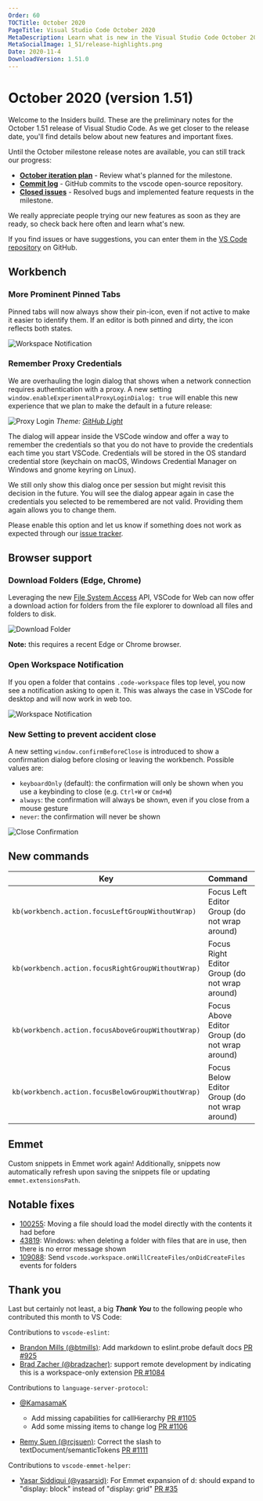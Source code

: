 ```yaml
---
Order: 60
TOCTitle: October 2020
PageTitle: Visual Studio Code October 2020
MetaDescription: Learn what is new in the Visual Studio Code October 2020 Release (1.51)
MetaSocialImage: 1_51/release-highlights.png
Date: 2020-11-4
DownloadVersion: 1.51.0
---
```

# October 2020 (version 1.51)

<!-- DOWNLOAD_LINKS_PLACEHOLDER -->

Welcome to the Insiders build. These are the preliminary notes for the October 1.51 release of Visual Studio Code. As we get closer to the release date, you'll find details below about new features and important fixes.

Until the October milestone release notes are available, you can still track our progress:

* **[October iteration plan](https://github.com/microsoft/vscode/issues/108473)** - Review what's planned for the milestone.
* **[Commit log](https://github.com/Microsoft/vscode/commits/master)** - GitHub commits to the vscode open-source repository.
* **[Closed issues](https://github.com/Microsoft/vscode/issues?q=is%3Aissue+milestone%3A%22October+2020%22+is%3Aclosed)** - Resolved bugs and implemented feature requests in the milestone.

We really appreciate people trying our new features as soon as they are ready, so check back here often and learn what's new.

If you find issues or have suggestions, you can enter them in the [VS Code repository](https://github.com/Microsoft/vscode/issues) on GitHub.

## Workbench

### More Prominent Pinned Tabs

Pinned tabs will now always show their pin-icon, even if not active to make it easier to identify them. If an editor is both pinned and dirty, the icon reflects both states.

![Workspace Notification](images/1_51/pinned-tabs.png)

### Remember Proxy Credentials

We are overhauling the login dialog that shows when a network connection requires authentication with a proxy. A new setting `window.enableExperimentalProxyLoginDialog: true` will enable this new experience that we plan to make the default in a future release:

![Proxy Login](images/1_51/proxy-login.png)
_Theme: [GitHub Light](https://marketplace.visualstudio.com/items?itemName=github.github-vscode-theme)_

The dialog will appear inside the VSCode window and offer a way to remember the credentials so that you do not have to provide the credentials each time you start VSCode. Credentials will be stored in the OS standard credential store (keychain on macOS, Windows Credential Manager on Windows and gnome keyring on Linux).

We still only show this dialog once per session but might revisit this decision in the future. You will see the dialog appear again in case the credentials you selected to be remembered are not valid. Providing them again allows you to change them.

Please enable this option and let us know if something does not work as expected through our [issue tracker](https://github.com/microsoft/vscode/issues).

## Browser support

### Download Folders (Edge, Chrome)

Leveraging the new [File System Access](https://wicg.github.io/file-system-access/) API, VSCode for Web can now offer a download action for folders from the file explorer to download all files and folders to disk.

![Download Folder](images/1_51/download-folder.gif)

**Note:** this requires a recent Edge or Chrome browser.

### Open Workspace Notification

If you open a folder that contains `.code-workspace` files top level, you now see a notification asking to open it. This was always the case in VSCode for desktop and will now work in web too.

![Workspace Notification](images/1_51/open-workspace.png)

### New Setting to prevent accident close

A new setting `window.confirmBeforeClose` is introduced to show a confirmation dialog before closing or leaving the workbench. Possible values are:
* `keyboardOnly` (default): the confirmation will only be shown when you use a keybinding to close (e.g. `Ctrl+W` or `Cmd+W`)
* `always`: the confirmation will always be shown, even if you close from a mouse gesture
* `never`: the confirmation will never be shown

![Close Confirmation](images/1_51/web-confirmation.png)

## New commands

| Key                                | Command      | Command ID                     |
| ---------------------------------- | ------------ | ------------------------------ |
| `kb(workbench.action.focusLeftGroupWithoutWrap)`   | Focus Left Editor Group (do not wrap around)   | `workbench.action.focusLeftGroupWithoutWrap`   |
| `kb(workbench.action.focusRightGroupWithoutWrap)`   | Focus Right Editor Group (do not wrap around)   | `workbench.action.focusRightGroupWithoutWrap`   |
| `kb(workbench.action.focusAboveGroupWithoutWrap)`   | Focus Above Editor Group (do not wrap around)   | `workbench.action.focusAboveGroupWithoutWrap`   |
| `kb(workbench.action.focusBelowGroupWithoutWrap)`   | Focus Below Editor Group (do not wrap around)   | `workbench.action.focusBelowGroupWithoutWrap`   |

## Emmet

Custom snippets in Emmet work again! Additionally, snippets now automatically refresh upon saving the snippets file or updating `emmet.extensionsPath`.

## Notable fixes

- [100255](https://github.com/microsoft/vscode/issues/100255): Moving a file should load the model directly with the contents it had before
- [43819](https://github.com/microsoft/vscode/issues/43819): Windows: when deleting a folder with files that are in use, then there is no error message shown
- [109088](https://github.com/microsoft/vscode/issues/109088): Send `vscode.workspace.onWillCreateFiles/onDidCreateFiles` events for folders

## Thank you

Last but certainly not least, a big _**Thank You**_ to the following people who contributed this month to VS Code:

Contributions to `vscode-eslint`:

- [Brandon Mills (@btmills)](https://github.com/btmills): Add markdown to eslint.probe default docs [PR #925](https://github.com/microsoft/vscode-eslint/pull/925)
- [Brad Zacher (@bradzacher)](https://github.com/bradzacher): support remote development by indicating this is a workspace-only extension [PR #1084](https://github.com/microsoft/vscode-eslint/pull/1084)

Contributions to `language-server-protocol`:

- [@KamasamaK](https://github.com/KamasamaK)
  - Add missing capabilities for callHierarchy [PR #1105](https://github.com/microsoft/language-server-protocol/pull/1105)
  - Add some missing items to change log [PR #1106](https://github.com/microsoft/language-server-protocol/pull/1106)

- [Remy Suen (@rcjsuen)](https://github.com/rcjsuen): Correct the slash to textDocument/semanticTokens [PR #1111](https://github.com/microsoft/language-server-protocol/pull/1111)

Contributions to `vscode-emmet-helper`:

- [Yasar Siddiqui (@yasarsid)](https://github.com/yasarsid): For Emmet expansion of d: should expand to "display: block" instead of "display: grid" [PR #35](https://github.com/microsoft/vscode-emmet-helper/pull/35)

<!-- In-product release notes styles.  Do not modify without also modifying regex in gulpfile.common.js -->
<a id="scroll-to-top" role="button" title="Scroll to top" aria-label="scroll to top" href="#"><span class="icon"></span></a>
<link rel="stylesheet" type="text/css" href="css/inproduct_releasenotes.css"/>
